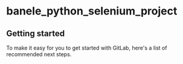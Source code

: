 # banele_python_selenium_project

## Getting started

To make it easy for you to get started with GitLab, here's a list of recommended next steps.
